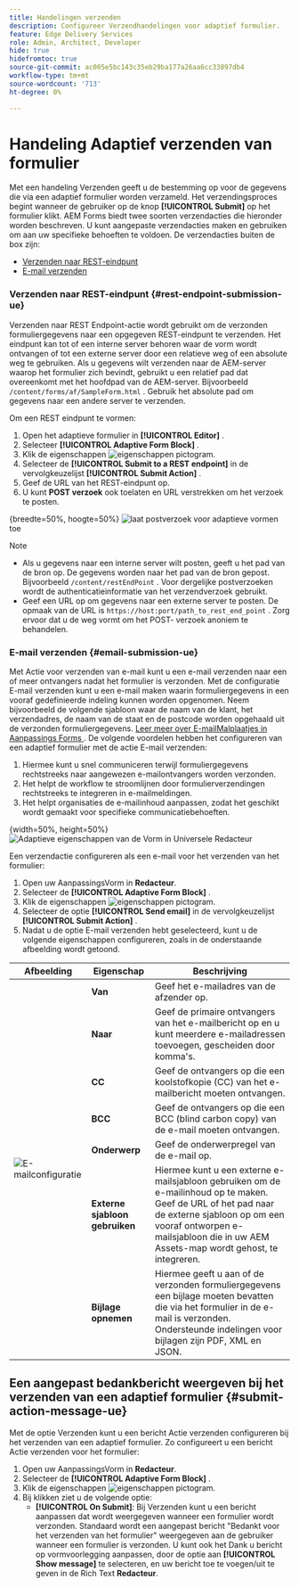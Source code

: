 ```yaml
---
title: Handelingen verzenden
description: Configureer Verzendhandelingen voor adaptief formulier.
feature: Edge Delivery Services
role: Admin, Architect, Developer
hide: true
hidefromtoc: true
source-git-commit: ac005e5bc143c35eb29ba177a26aa6cc33897db4
workflow-type: tm+mt
source-wordcount: '713'
ht-degree: 0%

---
```



# Handeling Adaptief verzenden van formulier

Met een handeling Verzenden geeft u de bestemming op voor de gegevens die via een adaptief formulier worden verzameld. Het verzendingsproces begint wanneer de gebruiker op de knop **[!UICONTROL Submit]** op het formulier klikt. AEM Forms biedt twee soorten verzendacties die hieronder worden beschreven. U kunt aangepaste verzendacties maken en gebruiken om aan uw specifieke behoeften te voldoen. De verzendacties buiten de box zijn:

<!--To define a Submit Action for an Adaptive Form, you use the Properties dialog of the **Adaptive Form block** in the **Editor**-->

* [Verzenden naar REST-eindpunt](#rest-endpoint-submission-ue)
* [E-mail verzenden](#email-submission-ue)


### Verzenden naar REST-eindpunt {#rest-endpoint-submission-ue}

Verzenden naar REST Endpoint-actie wordt gebruikt om de verzonden formuliergegevens naar een opgegeven REST-eindpunt te verzenden. Het eindpunt kan tot of een interne server behoren waar de vorm wordt ontvangen of tot een externe server door een relatieve weg of een absolute weg te gebruiken. Als u gegevens wilt verzenden naar de AEM-server waarop het formulier zich bevindt, gebruikt u een relatief pad dat overeenkomt met het hoofdpad van de AEM-server. Bijvoorbeeld `/content/forms/af/SampleForm.html` . Gebruik het absolute pad om gegevens naar een andere server te verzenden.

<!--Configuring the Submit Action to REST Endpoint for Adaptive Forms offers several benefits such as:  
* It facilitates seamless integration of form data with external systems and services via RESTful APIs.  
* Offers flexibility in managing data submissions from Adaptive Forms, accommodating dynamic and complex data structures.  
* Allows dynamic mapping of form fields to parameters within the REST endpoint URL, enabling adaptable and customizable data submissions.
-->



Om een REST eindpunt te vormen:

1. Open het adaptieve formulier in **[!UICONTROL Editor]** .
1. Selecteer **[!UICONTROL Adaptive Form Block]** .
1. Klik de eigenschappen ![ eigenschappen ](/help/forms/assets/Smock_Properties_18_N.svg) pictogram.
1. Selecteer de **[!UICONTROL Submit to a REST endpoint]** in de vervolgkeuzelijst **[!UICONTROL Submit Action]** .
1. Geef de URL van het REST-eindpunt op.
1. U kunt **POST verzoek** ook toelaten en URL verstrekken om het verzoek te posten.

{breedte=50%, hoogte=50%} ![ laat postverzoek voor adaptieve vormen ](/help/forms/assets/enable-post-request-ue.png) toe

>[!NOTE]
>
> * Als u gegevens naar een interne server wilt posten, geeft u het pad van de bron op. De gegevens worden naar het pad van de bron gepost. Bijvoorbeeld `/content/restEndPoint` . Voor dergelijke postverzoeken wordt de authenticatieinformatie van het verzendverzoek gebruikt.
> * Geef een URL op om gegevens naar een externe server te posten. De opmaak van de URL is `https://host:port/path_to_rest_end_point` . Zorg ervoor dat u de weg vormt om het POST- verzoek anoniem te behandelen.

### E-mail verzenden {#email-submission-ue}

Met Actie voor verzenden van e-mail kunt u een e-mail verzenden naar een of meer ontvangers nadat het formulier is verzonden. Met de configuratie E-mail verzenden kunt u een e-mail maken waarin formuliergegevens in een vooraf gedefinieerde indeling kunnen worden opgenomen. Neem bijvoorbeeld de volgende sjabloon waar de naam van de klant, het verzendadres, de naam van de staat en de postcode worden opgehaald uit de verzonden formuliergegevens. [ Leer meer over E-mailMalplaatjes in Aanpassings Forms ](/help/forms/html-email-templates-in-adaptive-forms.md). De volgende voordelen hebben het configureren van een adaptief formulier met de actie E-mail verzenden:

1. Hiermee kunt u snel communiceren terwijl formuliergegevens rechtstreeks naar aangewezen e-mailontvangers worden verzonden.
1. Het helpt de workflow te stroomlijnen door formulierverzendingen rechtstreeks te integreren in e-mailmeldingen.
1. Het helpt organisaties de e-mailinhoud aanpassen, zodat het geschikt wordt gemaakt voor specifieke communicatiebehoeften.

{width=50%, height=50%} ![ Adaptieve eigenschappen van de Vorm in Universele Redacteur ](/help/forms/assets/submit-actions-ue.png)


Een verzendactie configureren als een e-mail voor het verzenden van het formulier:

1. Open uw AanpassingsVorm in **Redacteur**.
1. Selecteer de **[!UICONTROL Adaptive Form Block]** .
1. Klik de eigenschappen ![ eigenschappen ](/help/forms/assets/Smock_Properties_18_N.svg) pictogram.
1. Selecteer de optie **[!UICONTROL Send email]** in de vervolgkeuzelijst **[!UICONTROL Submit Action]** .
1. Nadat u de optie E-mail verzenden hebt geselecteerd, kunt u de volgende eigenschappen configureren, zoals in de onderstaande afbeelding wordt getoond.

<table>
  <thead>
    <tr>
      <th>Afbeelding</th>
      <th>Eigenschap</th>
      <th>Beschrijving</th>
    </tr>
  </thead>
  <tbody>
    <tr>
    <td rowspan="7"><img src="/help/forms/assets/email-config-ue.png" alt="E-mailconfiguratie"></td> 
    <td><b>Van</td>
    <td>Geef het e-mailadres van de afzender op.</td>
    </tr>
    <tr>
      <td><b>Naar</td>
      <td>Geef de primaire ontvangers van het e-mailbericht op en u kunt meerdere e-mailadressen toevoegen, gescheiden door komma's.</td>
    </tr>
    <tr>
      <td><b>CC</td>
      <td>Geef de ontvangers op die een koolstofkopie (CC) van het e-mailbericht moeten ontvangen.</td>
    </tr>
    <tr>
      <td><b>BCC</td>
      <td>Geef de ontvangers op die een BCC (blind carbon copy) van de e-mail moeten ontvangen.</td>
    </tr>
    <tr>
      <td><b>Onderwerp</td>
      <td>Geef de onderwerpregel van de e-mail op.</td>
    </tr>
    <tr>
      <td><b>Externe sjabloon gebruiken</td>
      <td>Hiermee kunt u een externe e-mailsjabloon gebruiken om de e-mailinhoud op te maken. Geef de URL of het pad naar de externe sjabloon op om een vooraf ontworpen e-mailsjabloon die in uw AEM Assets-map wordt gehost, te integreren.</td>
    </tr>
    <tr>
      <td><b>Bijlage opnemen</td>
      <td>Hiermee geeft u aan of de verzonden formuliergegevens een bijlage moeten bevatten die via het formulier in de e-mail is verzonden. Ondersteunde indelingen voor bijlagen zijn PDF, XML en JSON.</td>
    </tr>
  </tbody>
</table>






<!--
        
        * **From**: The email address of the sender.
        * **To**: Specify the primary recipients of the email, multiple email addresses can be added, separated by commas.
        * **CC**: Specify the recipients who should receive a carbon copy (CC) of the email.
        * **BCC**: Specify the recipients who should receive a blind carbon copy (BCC) of the email.
        * **Subject**: Specify the subject line of the email.
        * **Use External Template**: Enables the use of an external email template for formatting the email content. Provide the URL or path to the External template path to integrate a pre-designed email template hosted in your AEM Assets folder.
        * **Include Attachment**: Specifies whether the submitted form data should include an attachment submitted through the form in the email.

    {width=50%,height=50%}![Enable post request for adaptive forms](/help/forms/assets/email-config-ue.png)

-->

## Een aangepast bedankbericht weergeven bij het verzenden van een adaptief formulier {#submit-action-message-ue}

Met de optie Verzenden kunt u een bericht Actie verzenden configureren bij het verzenden van een adaptief formulier. Zo configureert u een bericht Actie verzenden voor het formulier:

1. Open uw AanpassingsVorm in **Redacteur**.
1. Selecteer de **[!UICONTROL Adaptive Form Block]** .
1. Klik de eigenschappen ![ eigenschappen ](/help/forms/assets/Smock_Properties_18_N.svg) pictogram.
1. Bij klikken ziet u de volgende optie:
   * **[!UICONTROL On Submit]**: Bij Verzenden kunt u een bericht aanpassen dat wordt weergegeven wanneer een formulier wordt verzonden. Standaard wordt een aangepast bericht &quot;Bedankt voor het verzenden van het formulier&quot; weergegeven aan de gebruiker wanneer een formulier is verzonden.
U kunt ook het Dank u bericht op vormvoorlegging aanpassen, door de optie aan **[!UICONTROL Show message]** te selecteren, en uw bericht toe te voegen/uit te geven in de Rich Text **Redacteur**.


